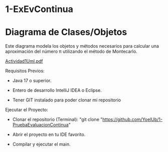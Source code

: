 # 1-ExEvContinua

# Diagrama de Clases/Objetos

Este diagrama modela los objetos y métodos necesarios para calcular una aproximación del número π utilizando el método de Montecarlo.

[Actividad1Uml.pdf](docs/Actividad1Uml.pdf)

Requisitos Previos:

- Java 17 o superior.

- Entero de desarrollo IntelliJ IDEA o Eclipse.

- Tener GIT instalado para poder clonar mi repositorio


Ejecutar el Proyecto:

- Clonar el repositorio (Terminal):
  "git clone "https://github.com/YoelUb/1-PruebaEvaluacionContinua"

- Abrir el proyecto en tu IDE favorito.

- Compilar y ejecutar el main.